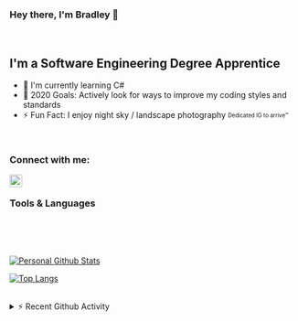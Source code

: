 ### Hey there, I'm Bradley 👋

</br>

[//]: # (Trivia)
## I'm a Software Engineering Degree Apprentice
- 🌱 I'm currently learning C#
- 🥅 2020 Goals: Actively look for ways to improve my coding styles and standards
- ⚡ Fun Fact: I enjoy night sky / landscape photography <sub><sup>Dedicated IG to arrive™</sup></sub>

</br>

[//]: # (Account Links [shown])
### Connect with me:
[<img align="left" alt="BradG13542 | Instagram" width="22px" src="https://cdn.jsdelivr.net/npm/simple-icons@v3/icons/instagram.svg" />][instagram_personal]

</br>

[//]: # (Tools & Languages)
### Tools & Languages


</br>
</br>
</br>

[//]: # (Personal Github Stats)
[![Personal Github Stats](https://github-readme-stats.vercel.app/api?username=bradg13542&show_icons=true&locale=en&theme=dark&cache_seconds=86400&hide_border=true&count_private=true)](https://github.com/anuraghazra/github-readme-stats)

[//]: # (Language Stats)
[![Top Langs](https://github-readme-stats.vercel.app/api/top-langs/?username=bradg13542&locale=en&theme=dark&cache_seconds=86400&hide_border=true&count_private=true)](https://github.com/anuraghazra/github-readme-stats)

</br>

[//]: # (Github Activity)
<details>
    <summary>⚡ Recent Github Activity</summary>

<!--START_SECTION:activity-->

</details>

[//]: # (Account Links [not shown])
[instagram_personal]: https://instagram.com/bradg13542